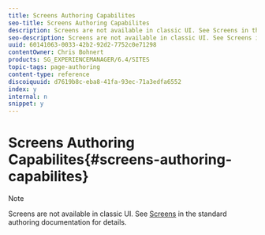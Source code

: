 ```yaml
---
title: Screens Authoring Capabilites
seo-title: Screens Authoring Capabilites
description: Screens are not available in classic UI. See Screens in the standard authoring documentation for details.
seo-description: Screens are not available in classic UI. See Screens in the standard authoring documentation for details.
uuid: 60141063-0033-42b2-92d2-7752c0e71298
contentOwner: Chris Bohnert
products: SG_EXPERIENCEMANAGER/6.4/SITES
topic-tags: page-authoring
content-type: reference
discoiquuid: d7619b8c-eba8-41fa-93ec-71a3edfa6552
index: y
internal: n
snippet: y
---
```


# Screens Authoring Capabilites{#screens-authoring-capabilites}

>[!NOTE]
>
>Screens are not available in classic UI. See [Screens](../../../screens/using/authoring-screens.md) in the standard authoring documentation for details.

